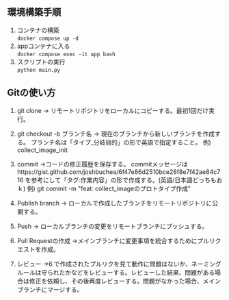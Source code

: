 ## 環境構築手順
1. コンテナの構築  
`docker compose up -d`
2. appコンテナに入る  
`docker compose exec -it app bash`
3. スクリプトの実行  
`python main.py`

## Gitの使い方
1. git clone 
→ リモートリポジトリをローカルにコピーする。最初1回だけ実行。

2. git checkout -b ブランチ名
→ 現在のブランチから新しいブランチを作成する。
ブランチ名は「タイプ_分岐目的」の形で英語で指定すること。
 例) collect_image_init

3. commit
→コードの修正履歴を保存する。
commitメッセージはhttps://gist.github.com/joshbuchea/6f47e86d2510bce28f8e7f42ae84c716
を参考にして「タグ:作業内容」の形で作成する。(英語/日本語どっちもおｋ)
例) git commit -m "feat: collect_imageのプロトタイプ作成"

4. Publish branch
→ ローカルで作成したブランチをリモートリポジトリに公開する。

5. Push
→ ローカルブランチの変更をリモートブランチにプッシュする。

6. Pull Requestの作成
→メインブランチに変更事項を統合するためにプルリクエストを作成。

7. レビュー
→6.で作成されたプルリクを見て動作に問題はないか、ネーミングルールは守られたかなどをレビューする。レビューした結果、問題がある場合は修正を依頼し、その後再度レビューする。問題がなかった場合、メインブランチにマージする。
